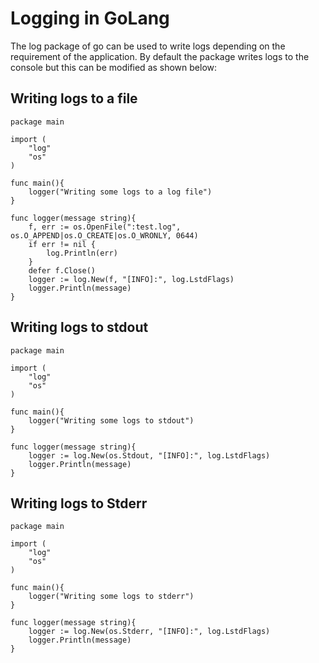 # Logging in GoLang

The log package of go can be used to write logs depending on the requirement of the application. By default the package writes logs to the console but this can be modified as shown below:

## Writing logs to a file

```golang
package main

import (
	"log"
	"os"
)

func main(){
	logger("Writing some logs to a log file")
}

func logger(message string){
	f, err := os.OpenFile(":test.log", os.O_APPEND|os.O_CREATE|os.O_WRONLY, 0644)
	if err != nil {
		log.Println(err)
	}
	defer f.Close()
	logger := log.New(f, "[INFO]:", log.LstdFlags)
	logger.Println(message)
}
```

## Writing logs to stdout

```golang
package main

import (
	"log"
	"os"
)

func main(){
	logger("Writing some logs to stdout")
}

func logger(message string){
	logger := log.New(os.Stdout, "[INFO]:", log.LstdFlags)
	logger.Println(message)
}
```

## Writing logs to Stderr

```golang
package main

import (
	"log"
	"os"
)

func main(){
	logger("Writing some logs to stderr")
}

func logger(message string){
	logger := log.New(os.Stderr, "[INFO]:", log.LstdFlags)
	logger.Println(message)
}
```